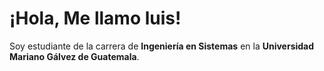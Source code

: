 # ¡Hola, Me llamo luis!

Soy estudiante de la carrera de **Ingeniería en Sistemas** en la **Universidad Mariano Gálvez de Guatemala**.

